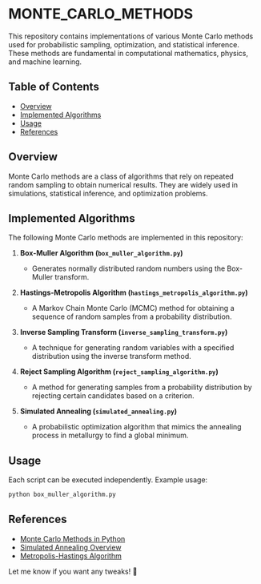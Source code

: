 # MONTE_CARLO_METHODS


This repository contains implementations of various Monte Carlo methods used for probabilistic sampling, optimization, and statistical inference. These methods are fundamental in computational mathematics, physics, and machine learning.

## Table of Contents
- [Overview](#overview)
- [Implemented Algorithms](#implemented-algorithms)
- [Usage](#usage)
- [References](#references)

## Overview
Monte Carlo methods are a class of algorithms that rely on repeated random sampling to obtain numerical results. They are widely used in simulations, statistical inference, and optimization problems.

## Implemented Algorithms
The following Monte Carlo methods are implemented in this repository:

1. **Box-Muller Algorithm (`box_muller_algorithm.py`)**  
   - Generates normally distributed random numbers using the Box-Muller transform.

2. **Hastings-Metropolis Algorithm (`hastings_metropolis_algorithm.py`)**  
   - A Markov Chain Monte Carlo (MCMC) method for obtaining a sequence of random samples from a probability distribution.

3. **Inverse Sampling Transform (`inverse_sampling_transform.py`)**  
   - A technique for generating random variables with a specified distribution using the inverse transform method.

4. **Reject Sampling Algorithm (`reject_sampling_algorithm.py`)**  
   - A method for generating samples from a probability distribution by rejecting certain candidates based on a criterion.

5. **Simulated Annealing (`simulated_annealing.py`)**  
   - A probabilistic optimization algorithm that mimics the annealing process in metallurgy to find a global minimum.

## Usage

Each script can be executed independently. Example usage:
```bash
python box_muller_algorithm.py 
```
## References
- [Monte Carlo Methods in Python](https://en.wikipedia.org/wiki/Monte_Carlo_method)
- [Simulated Annealing Overview](https://en.wikipedia.org/wiki/Simulated_annealing)
- [Metropolis-Hastings Algorithm](https://en.wikipedia.org/wiki/Metropolis%E2%80%93Hastings_algorithm)



Let me know if you want any tweaks! 🚀

